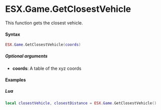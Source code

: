 # ESX.Game.GetClosestVehicle

This function gets the closest vehicle.

#### Syntax

```lua
ESX.Game.GetClosestVehicle(coords)
```

##### Optional arguments
- **coords**: A table of the xyz coords

#### Examples

##### Lua
```lua
local closestVehicle, closestDistance = ESX.Game.GetClosestVehicle()
```

